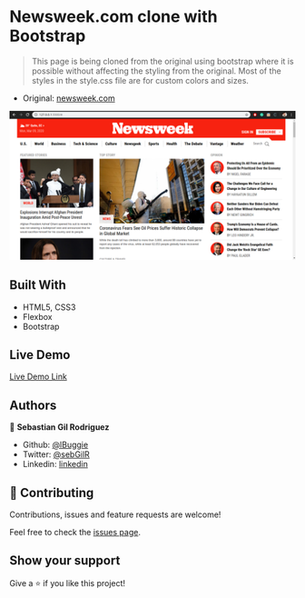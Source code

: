 # Newsweek.com clone with Bootstrap

> This page is being cloned from the original using bootstrap where it is possible without affecting the styling from the original. Most of the styles in the style.css file are for custom colors and sizes.

- Original: [newsweek.com](https://www.newsweek.com/)

![screenshot](screenshot.png)

## Built With

- HTML5, CSS3
- Flexbox
- Bootstrap

## Live Demo

[Live Demo Link](https://rawcdn.githack.com/lBuggie/newsweek/e3056048ef59b0f7aa621cdabf0235fe2f16b7ca/index.html)

## Authors

👤 **Sebastian Gil Rodriguez**

- Github: [@lBuggie](https://github.com/lBuggie)
- Twitter: [@sebGilR](https://twitter.com/sebGilR)
- Linkedin: [linkedin](https://www.linkedin.com/in/sebastian-gil-rodriguez-9b776073)

## 🤝 Contributing

Contributions, issues and feature requests are welcome!

Feel free to check the [issues page](issues/).

## Show your support

Give a ⭐️ if you like this project!

